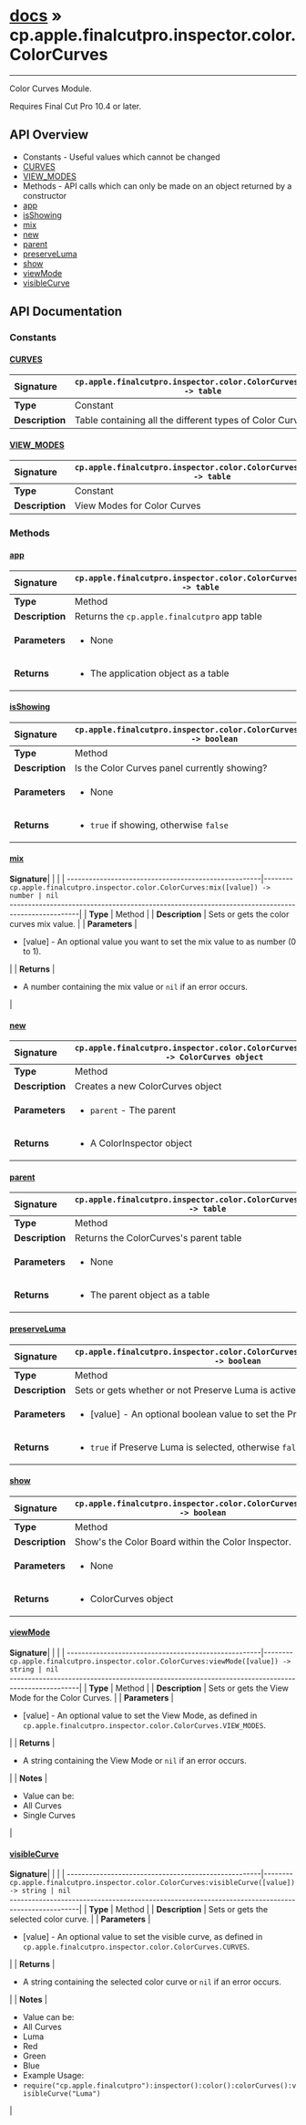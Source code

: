 # [docs](index.md) » cp.apple.finalcutpro.inspector.color.ColorCurves
---

Color Curves Module.

Requires Final Cut Pro 10.4 or later.

## API Overview
* Constants - Useful values which cannot be changed
 * [CURVES](#curves)
 * [VIEW_MODES](#view_modes)
* Methods - API calls which can only be made on an object returned by a constructor
 * [app](#app)
 * [isShowing](#isshowing)
 * [mix](#mix)
 * [new](#new)
 * [parent](#parent)
 * [preserveLuma](#preserveluma)
 * [show](#show)
 * [viewMode](#viewmode)
 * [visibleCurve](#visiblecurve)

## API Documentation

### Constants

#### [CURVES](#curves)
| <span style="float: left;">**Signature**</span> | <span style="float: left;">`cp.apple.finalcutpro.inspector.color.ColorCurves.CURVES -> table` </span>                                                          |
| -----------------------------------------------------|---------------------------------------------------------------------------------------------------------|
| **Type**                                             | Constant                                                                                         |
| **Description**                                      | Table containing all the different types of Color Curves                                                                                         |

#### [VIEW_MODES](#view_modes)
| <span style="float: left;">**Signature**</span> | <span style="float: left;">`cp.apple.finalcutpro.inspector.color.ColorCurves.VIEW_MODES -> table` </span>                                                          |
| -----------------------------------------------------|---------------------------------------------------------------------------------------------------------|
| **Type**                                             | Constant                                                                                         |
| **Description**                                      | View Modes for Color Curves                                                                                         |

### Methods

#### [app](#app)
| <span style="float: left;">**Signature**</span> | <span style="float: left;">`cp.apple.finalcutpro.inspector.color.ColorCurves:app() -> table` </span>                                                          |
| -----------------------------------------------------|---------------------------------------------------------------------------------------------------------|
| **Type**                                             | Method                                                                                         |
| **Description**                                      | Returns the `cp.apple.finalcutpro` app table                                                                                         |
| **Parameters**                                       | <ul><li>None</li></ul> |
| **Returns**                                          | <ul><li>The application object as a table</li></ul>          |

#### [isShowing](#isshowing)
| <span style="float: left;">**Signature**</span> | <span style="float: left;">`cp.apple.finalcutpro.inspector.color.ColorCurves:isShowing() -> boolean` </span>                                                          |
| -----------------------------------------------------|---------------------------------------------------------------------------------------------------------|
| **Type**                                             | Method                                                                                         |
| **Description**                                      | Is the Color Curves panel currently showing?                                                                                         |
| **Parameters**                                       | <ul><li>None</li></ul> |
| **Returns**                                          | <ul><li>`true` if showing, otherwise `false`</li></ul>          |

#### [mix](#mix)
| <span style="float: left;">**Signature**</span> | <span style="float: left;">`cp.apple.finalcutpro.inspector.color.ColorCurves:mix([value]) -> number | nil` </span>                                                          |
| -----------------------------------------------------|---------------------------------------------------------------------------------------------------------|
| **Type**                                             | Method                                                                                         |
| **Description**                                      | Sets or gets the color curves mix value.                                                                                         |
| **Parameters**                                       | <ul><li>[value] - An optional value you want to set the mix value to as number (0 to 1).</li></ul> |
| **Returns**                                          | <ul><li>A number containing the mix value or `nil` if an error occurs.</li></ul>          |

#### [new](#new)
| <span style="float: left;">**Signature**</span> | <span style="float: left;">`cp.apple.finalcutpro.inspector.color.ColorCurves:new(parent) -> ColorCurves object` </span>                                                          |
| -----------------------------------------------------|---------------------------------------------------------------------------------------------------------|
| **Type**                                             | Method                                                                                         |
| **Description**                                      | Creates a new ColorCurves object                                                                                         |
| **Parameters**                                       | <ul><li>`parent`     - The parent</li></ul> |
| **Returns**                                          | <ul><li>A ColorInspector object</li></ul>          |

#### [parent](#parent)
| <span style="float: left;">**Signature**</span> | <span style="float: left;">`cp.apple.finalcutpro.inspector.color.ColorCurves:parent() -> table` </span>                                                          |
| -----------------------------------------------------|---------------------------------------------------------------------------------------------------------|
| **Type**                                             | Method                                                                                         |
| **Description**                                      | Returns the ColorCurves's parent table                                                                                         |
| **Parameters**                                       | <ul><li>None</li></ul> |
| **Returns**                                          | <ul><li>The parent object as a table</li></ul>          |

#### [preserveLuma](#preserveluma)
| <span style="float: left;">**Signature**</span> | <span style="float: left;">`cp.apple.finalcutpro.inspector.color.ColorCurves:preserveLuma([value]) -> boolean` </span>                                                          |
| -----------------------------------------------------|---------------------------------------------------------------------------------------------------------|
| **Type**                                             | Method                                                                                         |
| **Description**                                      | Sets or gets whether or not Preserve Luma is active.                                                                                         |
| **Parameters**                                       | <ul><li>[value] - An optional boolean value to set the Preserve Luma option.</li></ul> |
| **Returns**                                          | <ul><li>`true` if Preserve Luma is selected, otherwise `false`.</li></ul>          |

#### [show](#show)
| <span style="float: left;">**Signature**</span> | <span style="float: left;">`cp.apple.finalcutpro.inspector.color.ColorCurves:show() -> boolean` </span>                                                          |
| -----------------------------------------------------|---------------------------------------------------------------------------------------------------------|
| **Type**                                             | Method                                                                                         |
| **Description**                                      | Show's the Color Board within the Color Inspector.                                                                                         |
| **Parameters**                                       | <ul><li>None</li></ul> |
| **Returns**                                          | <ul><li>ColorCurves object</li></ul>          |

#### [viewMode](#viewmode)
| <span style="float: left;">**Signature**</span> | <span style="float: left;">`cp.apple.finalcutpro.inspector.color.ColorCurves:viewMode([value]) -> string | nil` </span>                                                          |
| -----------------------------------------------------|---------------------------------------------------------------------------------------------------------|
| **Type**                                             | Method                                                                                         |
| **Description**                                      | Sets or gets the View Mode for the Color Curves.                                                                                         |
| **Parameters**                                       | <ul><li>[value] - An optional value to set the View Mode, as defined in `cp.apple.finalcutpro.inspector.color.ColorCurves.VIEW_MODES`.</li></ul> |
| **Returns**                                          | <ul><li>A string containing the View Mode or `nil` if an error occurs.</li></ul>          |
| **Notes**                                            | <ul><li>Value can be:</li><li>  All Curves</li><li>  Single Curves</li></ul>                |

#### [visibleCurve](#visiblecurve)
| <span style="float: left;">**Signature**</span> | <span style="float: left;">`cp.apple.finalcutpro.inspector.color.ColorCurves:visibleCurve([value]) -> string | nil` </span>                                                          |
| -----------------------------------------------------|---------------------------------------------------------------------------------------------------------|
| **Type**                                             | Method                                                                                         |
| **Description**                                      | Sets or gets the selected color curve.                                                                                         |
| **Parameters**                                       | <ul><li>[value] - An optional value to set the visible curve, as defined in `cp.apple.finalcutpro.inspector.color.ColorCurves.CURVES`.</li></ul> |
| **Returns**                                          | <ul><li>A string containing the selected color curve or `nil` if an error occurs.</li></ul>          |
| **Notes**                                            | <ul><li>Value can be:</li><li>  All Curves</li><li>  Luma</li><li>  Red</li><li>  Green</li><li>  Blue</li><li>Example Usage:</li><li>   `require("cp.apple.finalcutpro"):inspector():color():colorCurves():visibleCurve("Luma")`</li></ul>                |


